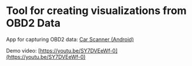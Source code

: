 # Tool for creating visualizations from OBD2 Data

App for capturing OBD2 data: [Car Scanner (Android)](https://play.google.com/store/apps/details?id=com.ovz.carscanner&hl=en&pli=1)

Demo video: [https://youtu.be/SY7DVEeWf-0](https://youtu.be/SY7DVEeWf-0)
